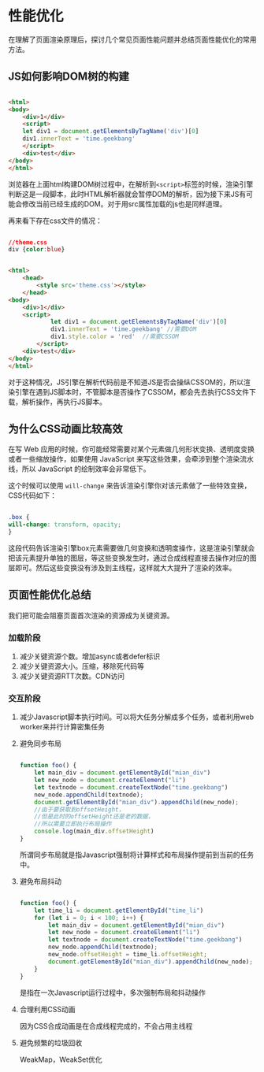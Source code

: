 

# 性能优化

在理解了页面渲染原理后，探讨几个常见页面性能问题并总结页面性能优化的常用方法。

## JS如何影响DOM树的构建

```html

<html>
<body>
    <div>1</div>
    <script>
    let div1 = document.getElementsByTagName('div')[0]
    div1.innerText = 'time.geekbang'
    </script>
    <div>test</div>
</body>
</html>
```

浏览器在上面html构建DOM树过程中，在解析到`<script>`标签的时候，渲染引擎判断这是一段脚本，此时HTML解析器就会暂停DOM的解析，因为接下来JS有可能会修改当前已经生成的DOM。对于用src属性加载的js也是同样道理。

再来看下存在css文件的情况：

```css

//theme.css
div {color:blue}
```

```html

<html>
    <head>
        <style src='theme.css'></style>
    </head>
<body>
    <div>1</div>
    <script>
            let div1 = document.getElementsByTagName('div')[0]
            div1.innerText = 'time.geekbang' //需要DOM
            div1.style.color = 'red'  //需要CSSOM
        </script>
    <div>test</div>
</body>
</html>
```

对于这种情况，JS引擎在解析代码前是不知道JS是否会操纵CSSOM的，所以渲染引擎在遇到JS脚本时，不管脚本是否操作了CSSOM，都会先去执行CSS文件下载，解析操作，再执行JS脚本。

## 为什么CSS动画比较高效

在写 Web 应用的时候，你可能经常需要对某个元素做几何形状变换、透明度变换或者一些缩放操作，如果使用 JavaScript 来写这些效果，会牵涉到整个渲染流水线，所以 JavaScript 的绘制效率会非常低下。

这个时候可以使用 `will-change` 来告诉渲染引擎你对该元素做了一些特效变换，CSS代码如下：

```css

.box {
will-change: transform, opacity;
}
```

这段代码告诉渲染引擎box元素需要做几何变换和透明度操作，这是渲染引擎就会把该元素提升单独的图层，等这些变换发生时，通过合成线程直接去操作对应的图层即可。然后这些变换没有涉及到主线程，这样就大大提升了渲染的效率。

## 页面性能优化总结

我们把可能会阻塞页面首次渲染的资源成为关键资源。

### 加载阶段

1. 减少关键资源个数。增加async或者defer标识
2. 减少关键资源大小。压缩，移除死代码等
3. 减少关键资源RTT次数。CDN访问

### 交互阶段

1. 减少Javascript脚本执行时间。可以将大任务分解成多个任务，或者利用web worker来并行计算密集任务

2. 避免同步布局

   ```js
   
   function foo() {
       let main_div = document.getElementById("mian_div")
       let new_node = document.createElement("li")
       let textnode = document.createTextNode("time.geekbang")
       new_node.appendChild(textnode);
       document.getElementById("mian_div").appendChild(new_node);
       //由于要获取到offsetHeight，
       //但是此时的offsetHeight还是老的数据，
       //所以需要立即执行布局操作
       console.log(main_div.offsetHeight)
   }
   ```

   所谓同步布局就是指Javascript强制将计算样式和布局操作提前到当前的任务中。

3. 避免布局抖动

   ```js
   
   function foo() {
       let time_li = document.getElementById("time_li")
       for (let i = 0; i < 100; i++) {
           let main_div = document.getElementById("mian_div")
           let new_node = document.createElement("li")
           let textnode = document.createTextNode("time.geekbang")
           new_node.appendChild(textnode);
           new_node.offsetHeight = time_li.offsetHeight;
           document.getElementById("mian_div").appendChild(new_node);
       }
   }
   ```

   是指在一次Javascript运行过程中，多次强制布局和抖动操作

4. 合理利用CSS动画

   因为CSS合成动画是在合成线程完成的，不会占用主线程

5. 避免频繁的垃圾回收

   WeakMap，WeakSet优化

